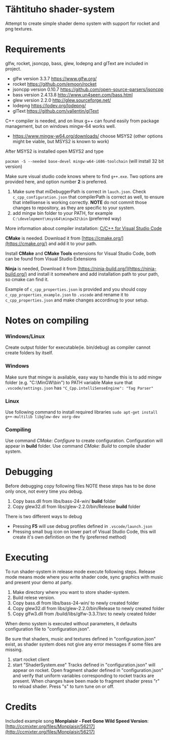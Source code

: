 # Tähtituho shader-system
Attempt to create simple shader demo system with support for rocket and png textures. 

# Requirements
glfw, rocket, jsoncpp, bass, glew, lodepng and glText are included in project.

- glfw version 3.3.7 https://www.glfw.org/
- rocket https://github.com/emoon/rocket
- jsoncpp version 0.10.7 https://github.com/open-source-parsers/jsoncpp
- bass version 2.4.13.8 http://www.un4seen.com/bass.html
- glew version 2.2.0 http://glew.sourceforge.net/
- lodepng https://lodev.org/lodepng/
- glText https://github.com/vallentin/glText


C++ compiler is needed, and on linux g++ can found easily from package management, but on windows mingw-64 works well.
- https://www.mingw-w64.org/downloads/ choose MSYS2 (other options might be viable, but MSYS2 is known to work)

After MSYS2 is installed open MSYS2 and type

`pacman -S --needed base-devel mingw-w64-i686-toolchain` (will install 32 bit version)

Make sure visual studio code knows where to find `g++.exe`. Two options are provided here, and option number **2** is preferred.

1. Make sure that miDebuggerPath is correct in `lauch.json`. Check `c_cpp_configuration.json` that compilerPath is correct as well, to ensure that intellisense is working correctly. **NOTE** do not commit those changes to repository, as they are specific to your system.
2. add mingw bin folder to your PATH, for example `C:\development\msys64\mingw32\bin` (preferred way)

More information about compiler installation: [C/C++ for Visual Studio Code](https://code.visualstudio.com/docs/languages/cpp)

**CMake** is needed. Download it from [https://cmake.org/](https://cmake.org/) and add it to your path.

Install **CMake** and **CMake Tools** extensions for Visual Studio Code, both can be found from Visual Studio Extensions

**Ninja** is needed, Download it from [https://ninja-build.org/](https://ninja-build.org/) and install it somewhere and add installation path to your path, so cmake can find it.

Example of `c_cpp_properties.json` is provided and you should copy `c_cpp_properties_example.json` to `.vscode` and rename it to `c_cpp_properties.json` and make changes accordinug to your setup.

# Notes on compiling
### Windows/Linux
Create output folder for executable(ie. bin/debug) as compiler cannot create folders by itself.

### Windows
Make sure that mingw is available, easy way to handle this is to add mingw folder (e.g. "C:\MinGW\bin") to PATH variable
Make sure that `.vscode/settings.json` has `"C_Cpp.intelliSenseEngine": "Tag Parser"`

### Linux
Use following command to install required libraries
`sudo apt-get install g++-multilib libglew-dev xorg-dev`

### Compiling
Use command *CMake: Configure* to create configuration. Configuration will appear in **build** folder. Use command *CMake: Build* to compile shader system. 

# Debugging
Before debugging copy following files NOTE these steps has to be done only once, not every time you debug.
1. Copy bass.dll from libs/bass-24-win/ **build** folder
1. Copy glew32.dl from libs/glew-2.2.0/bin/Release **build** folder

There is two different ways to debug
- Pressing **F5** will use debug profiles defined in `.vscode/launch.json` 
- Pressing small bug icon on lower part of Visual Studio Code, this will create it's own definition on the fly (preferred method)

# Executing
To run shader-system in release mode execute following steps. Release mode means mode where you write shader code, sync graphics with music and present your demo at party.
1. Make directory where you want to store shader-system.
1. Build relese version.
1. Copy bass.dl from libs/bass-24-win/ to newly created folder
1. Copy glew32.dl from libs/glew-2.2.0/bin/Release to newly created folder
1. Copy glfw3.dll from /build/libs/glfw-3.3.7/src to newly created folder

When demo system is executed without parameters, it defaults configuration file to "configuration.json".

Be sure that shaders, music and textures defined in "configuration.json" exist, as shader system does not give any error messages if some files are missing.

1. start rocket client
2. start "ShaderSystem.exe"
Tracks defined in "configuration.json" will appear on rocket. Open fragment shader defined in "configuration.json" and verify that uniform variables corresponding to rocket tracks are present. When changes have been made to fragment shader press "r" to reload shader. Press "s" to turn tune on or off.

# Credits
Included example song **Monplaisir - Feet Gone Wild Speed Version**: [http://ccmixter.org/files/Monplaisir/56217](http://ccmixter.org/files/Monplaisir/56217)
